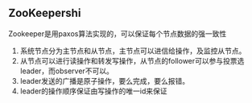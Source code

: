 ## ZooKeepershi
Zookeeper是用paxos算法实现的，可以保证每个节点数据的强一致性
1. 系统节点分为主节点和从节点，主节点可以进信给操作，及监控从节点。
2. 从节点可以进行读操作和转发写操作，从节点的follower可以参与投票选leader，而observer不可以。
3. leader发送的广播是原子操作，要么完成，要么报错。
4. leader的操作顺序保证由写操作的唯一id来保证
